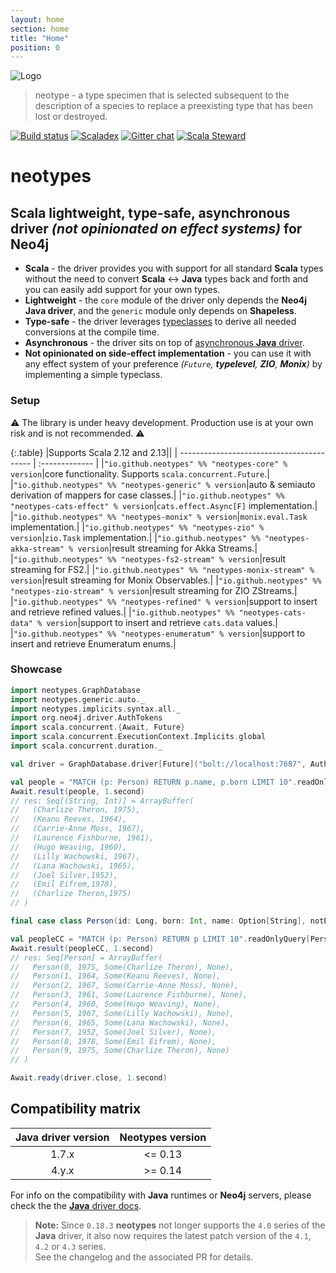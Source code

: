 ```yaml
---
layout: home
section: home
title: "Home"
position: 0
---
```


![Logo](img/neotypes.png)

> neotype - a type specimen that is selected subsequent to the description of a species to replace a preexisting type that has been lost or destroyed.

[![Build status](https://github.com/neotypes/neotypes/workflows/CI/badge.svg?branch=main)](https://github.com/neotypes/neotypes/actions)
[![Scaladex](https://index.scala-lang.org/neotypes/neotypes/neotypes-core/latest-by-scala-version.svg?platform=jvm)](https://index.scala-lang.org/neotypes/neotypes/neotypes-core)
[![Gitter chat](https://badges.gitter.im/neotypes-neotypes/Lobby.svg)](https://gitter.im/neotypes-neotypes/Lobby)
[![Scala Steward](https://img.shields.io/badge/Scala_Steward-helping-blue.svg?style=flat&logo=data:image/png;base64,iVBORw0KGgoAAAANSUhEUgAAAA4AAAAQCAMAAAARSr4IAAAAVFBMVEUAAACHjojlOy5NWlrKzcYRKjGFjIbp293YycuLa3pYY2LSqql4f3pCUFTgSjNodYRmcXUsPD/NTTbjRS+2jomhgnzNc223cGvZS0HaSD0XLjbaSjElhIr+AAAAAXRSTlMAQObYZgAAAHlJREFUCNdNyosOwyAIhWHAQS1Vt7a77/3fcxxdmv0xwmckutAR1nkm4ggbyEcg/wWmlGLDAA3oL50xi6fk5ffZ3E2E3QfZDCcCN2YtbEWZt+Drc6u6rlqv7Uk0LdKqqr5rk2UCRXOk0vmQKGfc94nOJyQjouF9H/wCc9gECEYfONoAAAAASUVORK5CYII=)](https://scala-steward.org)

# neotypes

## Scala lightweight, type-safe, asynchronous driver _(not opinionated on effect systems)_ for Neo4j

* **Scala** - the driver provides you with support for all standard **Scala** types without the need to convert **Scala** <-> **Java** types back and forth and you can easily add support for your own types.
* **Lightweight** - the `core` module of the driver only depends the **Neo4j Java driver**, and the `generic` module only depends on **Shapeless**.
* **Type-safe** - the driver leverages [typeclasses](https://blog.scalac.io/2017/04/19/typeclasses-in-scala.html) to derive all needed conversions at the compile time.
* **Asynchronous** - the driver sits on top of [asynchronous **Java** driver](https://neo4j.com/blog/beta-release-java-driver-async-api-neo4j/).
* **Not opinionated on side-effect implementation** - you can use it with any effect system of your preference _(`Future`, **typelevel**, **ZIO**, **Monix**)_ by implementing a simple typeclass.

### Setup

:warning: The library is under heavy development. Production use is at your own risk and is not recommended. :warning:

{:.table}
|Supports Scala 2.12 and 2.13||
| ----------------------------------------- | :------------- |
|`"io.github.neotypes" %% "neotypes-core" % version`|core functionality. Supports `scala.concurrent.Future`.|
|`"io.github.neotypes" %% "neotypes-generic" % version`|auto & semiauto derivation of mappers for case classes.|
|`"io.github.neotypes" %% "neotypes-cats-effect" % version`|`cats.effect.Async[F]` implementation.|
|`"io.github.neotypes" %% "neotypes-monix" % version`|`monix.eval.Task` implementation.|
|`"io.github.neotypes" %% "neotypes-zio" % version`|`zio.Task` implementation.|
|`"io.github.neotypes" %% "neotypes-akka-stream" % version`|result streaming for Akka Streams.|
|`"io.github.neotypes" %% "neotypes-fs2-stream" % version`|result streaming for FS2.|
|`"io.github.neotypes" %% "neotypes-monix-stream" % version`|result streaming for Monix Observables.|
|`"io.github.neotypes" %% "neotypes-zio-stream" % version`|result streaming for ZIO ZStreams.|
|`"io.github.neotypes" %% "neotypes-refined" % version`|support to insert and retrieve refined values.|
|`"io.github.neotypes" %% "neotypes-cats-data" % version`|support to insert and retrieve `cats.data` values.|
|`"io.github.neotypes" %% "neotypes-enumeratum" % version`|support to insert and retrieve Enumeratum enums.|

### Showcase

```scala mdoc:compile-only
import neotypes.GraphDatabase
import neotypes.generic.auto._
import neotypes.implicits.syntax.all._
import org.neo4j.driver.AuthTokens
import scala.concurrent.{Await, Future}
import scala.concurrent.ExecutionContext.Implicits.global
import scala.concurrent.duration._

val driver = GraphDatabase.driver[Future]("bolt://localhost:7687", AuthTokens.basic("neo4j", "****"))

val people = "MATCH (p: Person) RETURN p.name, p.born LIMIT 10".readOnlyQuery[(String, Int)].list(driver)
Await.result(people, 1.second)
// res: Seq[(String, Int)] = ArrayBuffer(
//   (Charlize Theron, 1975),
//   (Keanu Reeves, 1964),
//   (Carrie-Anne Moss, 1967),
//   (Laurence Fishburne, 1961),
//   (Hugo Weaving, 1960),
//   (Lilly Wachowski, 1967),
//   (Lana Wachowski, 1965),
//   (Joel Silver,1952),
//   (Emil Eifrem,1978),
//   (Charlize Theron,1975)
// )

final case class Person(id: Long, born: Int, name: Option[String], notExists: Option[Int])

val peopleCC = "MATCH (p: Person) RETURN p LIMIT 10".readOnlyQuery[Person].list(driver)
Await.result(peopleCC, 1.second)
// res: Seq[Person] = ArrayBuffer(
//   Person(0, 1975, Some(Charlize Theron), None),
//   Person(1, 1964, Some(Keanu Reeves), None),
//   Person(2, 1967, Some(Carrie-Anne Moss), None),
//   Person(3, 1961, Some(Laurence Fishburne), None),
//   Person(4, 1960, Some(Hugo Weaving), None),
//   Person(5, 1967, Some(Lilly Wachowski), None),
//   Person(6, 1965, Some(Lana Wachowski), None),
//   Person(7, 1952, Some(Joel Silver), None),
//   Person(8, 1978, Some(Emil Eifrem), None),
//   Person(9, 1975, Some(Charlize Theron), None)
// )

Await.ready(driver.close, 1.second)
```

## Compatibility matrix

| Java driver version | Neotypes version |
| :-----------------: | :--------------: |
| 1.7.x               | <= 0.13          |
| 4.y.x               | >= 0.14          |

For info on the compatibility with **Java** runtimes or **Neo4j** servers,
please check the the [**Java** driver docs](https://github.com/neo4j/neo4j-java-driver).

> **Note:** Since `0.18.3` **neotypes** not longer supports the
> `4.0` series of the **Java** driver,
> it also now requires the latest patch version of the
> `4.1`, `4.2` or `4.3` series.<br>
> See the changelog and the associated PR for details.
